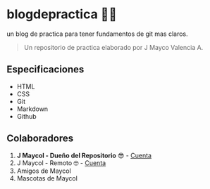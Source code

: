 # blogdepractica 👨‍💻
un blog de practica para tener fundamentos de git mas claros.

> Un repositorio de practica elaborado por J Mayco Valencia A.

## Especificaciones
- HTML
- CSS
- Git
- Markdown
- Github
## Colaboradores 
1. **J Maycol -  Dueño del Repositorio** 😎 - [Cuenta](http://https://github.com/JMaycol-Valencia "Cuenta")
1.  J Maycol - Remoto 🤓 -  [Cuenta](http://https://github.com/Jmaycol997-remoto "Cuenta")
1. Amigos de Maycol
1. Mascotas de Maycol